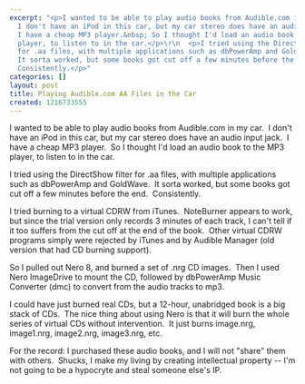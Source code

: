 ```yaml
---
excerpt: "<p>I wanted to be able to play audio books from Audible.com in my car.&nbsp;
  I don't have an iPod in this car, but my car stereo does have an audio input jack.&nbsp;
  I have a cheap MP3 player.&nbsp; So I thought I'd load an audio book to the MP3
  player, to listen to in the car.</p>\r\n  <p>I tried using the DirectShow filter
  for .aa files, with multiple applications such as dbPowerAmp and GoldWave.&nbsp;
  It sorta worked, but some books got cut off a few minutes before the end.&nbsp;
  Consistently.</p>"
categories: []
layout: post
title: Playing Audible.com AA Files in the Car
created: 1216733555
---
```

<p>I wanted to be able to play audio books from Audible.com in my car.&nbsp; I don't have an iPod in this car, but my car stereo does have an audio input jack.&nbsp; I have a cheap MP3 player.&nbsp; So I thought I'd load an audio book to the MP3 player, to listen to in the car.</p>
  <p>I tried using the DirectShow filter for .aa files, with multiple applications such as dbPowerAmp and GoldWave.&nbsp; It sorta worked, but some books got cut off a few minutes before the end.&nbsp; Consistently.</p>
  <p>I tried burning to a virtual CDRW from iTunes.&nbsp; NoteBurner appears to work, but since the trial version only records 3 minutes of each track, I can't tell if it too suffers from the cut off at the end of the book.&nbsp; Other virtual CDRW programs simply were rejected by iTunes and by Audible Manager (old version that had CD burning support).</p>
  <p>So I pulled out Nero 8, and burned a set of .nrg CD images.&nbsp; Then I used Nero ImageDrive to mount the CD, followed by dbPowerAmp Music Converter (dmc) to convert from the audio tracks to mp3.</p>
  <p>I could have just burned real CDs, but a 12-hour, unabridged book is a big stack of CDs.&nbsp; The nice thing about using Nero is that it will burn the whole series of virtual CDs without intervention.&nbsp; It just burns image.nrg, image1.nrg, image2.nrg, image3.nrg, etc.</p>
  <p>For the record: I purchased these audio books, and I will not &quot;share&quot; them with others.&nbsp; Shucks, I make my living by creating intellectual property -- I'm not going to be a hypocryte and steal someone else's IP.
    <br /></p>
